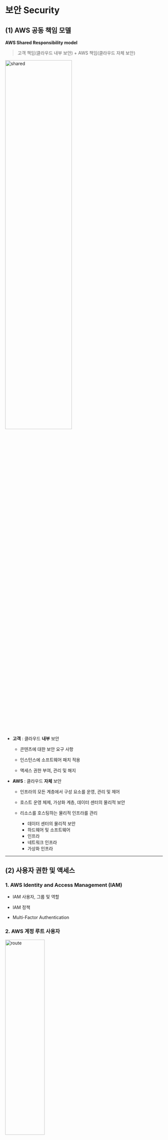 보안 Security
====

## (1) **AWS 공동 책임 모델**   
**AWS Shared Responsibility model**   
> 고객 책임(클라우드 내부 보안) + AWS 책임(클라우드 자체 보안)

<img src="https://github.com/Hakunam97/TIL/blob/master/AWS/images/%EA%B3%B5%EB%8F%99%EC%B1%85%EC%9E%84%EB%AA%A8%EB%8D%B8.JPG" width="65%" height="55%" title="Shared" alt="shared"></img>

- **고객** : 클라우드 **내부** 보안   
  - 콘텐츠에 대한 보안 요구 사항
  
  - 인스턴스에 소프트웨어 패치 적용
  
  - 액세스 권한 부여, 관리 및 해지

- **AWS** : 클라우드 **자체** 보안
  - 인프라의 모든 계층에서 구성 요소를 운영, 관리 및 제어
  
  - 호스트 운영 체제, 가상화 계층, 데이터 센터의 물리적 보안
  - 리소스를 호스팅하는 물리적 인프라를 관리
    - 데이터 센터의 물리적 보안
    - 하드웨어 및 소프트웨어
    - 인프라
    - 네트워크 인프라
    - 가상화 인프라

- - -

## (2) **사용자 권한 및 액세스**

### 1. **AWS Identity and Access Management (IAM)**

- IAM 사용자, 그룹 및 역할

- IAM 정책

- Multi-Factor Authentication

### 2. **AWS 계정 루트 사용자**

<img src="https://github.com/Hakunam97/TIL/blob/master/AWS/images/%EB%A3%A8%ED%8A%B8%EC%82%AC%EC%9A%A9%EC%9E%90.PNG" width="50%" height="40%" title="route" alt="route"></img>

- 루트 사용자 이메일 주소 변경, AWS Support 플랜 변경 등은 루트 사용자 계정으로!!

### 3. **IAM 사용자**   

- 처음 IAM 사용자를 생성하면 아무런 권한이 없음 => 권한 부여 필요

- AWS에 액세스해야 하는 각 사용자마다 **개별 IAM 사용자**를 생성하는 것이 좋음   
각 IAM 사용자가 고유한 보안 자격 증명 집합을 갖도록 허용하여 보안 강화

### 4. **IAM 정책**   
> AWS 서비스 및 리소스에 대한 권한을 허용 or 거부하는 문서

- 사용자가 리소스에 액세스할 수 있는 수준을 사용자 지정

- 권한을 부여할 때 **최소 권한** 보안 원칙을 따르기   
(필요한 것보다 많은 권한을 갖는 것을 방지)

### 5. **IAM 그룹**   
> IAM 사용자의 모음   

> 그룹에 IAM 정책을 할당하면 해당 그룹의 모든 사용자에게 정책에 지정된 권한 부여

### 6. **IAM 역할**   
> 임시로 권한에 액세스하기 위해 수임할 수 있는 자격 증명

- 이전 역할에 지정된 모든 권한을 포기하고 새 역할에 지정된 권한을 수임

- 일시적으로 권한을 부여하는 상황에 적절함

### 7. **Multi-Factor Authentication**   
> AWS 계정에 추가 보안 계층을 제공

- 신원 확인 위해 여러 가지 정보를 제공하도록 요구하는 웹사이트에 로그인할 때

- 암호를 입력한 다음 휴대폰으로 전송된 **난수 코드**와 같은 두 번째 인증 형식을 제공

- ex) AWS MFA 디바이스 인증 (보안 키, 스마트폰의 MFA 애플리케이션 등)

- 루트 사용자 및 계정 내 모든 IAM 사용자에 대해 MFA를 활성화하는 것이 가장 좋음 (무단 액세스 보호)

- - -

## (3) **AWS Organizations**
> 중앙 위치에서 여러 AWS 계정을 통합하고 관리 

- **서비스 제어 정책(SCP)**을 사용하여 조직의 계정에 대한 권한을 중앙에서 제어

- **SCP**를 이용하여 각 계정의 사용자 및 역할이 액세스할 수 있는 *AWS 서비스*, *리소스* 및 *개별 API* 작업을 제한할 수 있음

- **SCP**를 조직 루트, 개별 멤버 계정 또는 OU에 적용할 수 있음

- **SCP**는 AWS 계정 루트 사용자를 포함한 계정 내의 모든 IAM 사용자, 그룹 및 역할에 영향을 줌

- 통합 결제

### **조직 단위**

- AWS Organization에서는 계정을 **조직 단위(OU)**로 그룹화하여 계정을 쉽게 관리

- OU에 정책을 적용하면 OU의 모든 계정이 정책에 지정된 권한을 자동으로 상속

- 개별 계정을 OU로 구성하면 특정 보안 요구 사항이 있는 Workload 또는 애플리케이션을 보다 간편하게 격리 가능

- 계정을 OU로 그룹화하면 계정에 필요한 서비스 및 리소스에 대한 액세스 권한을 보다 간편하게 부여할 수 있음

- 계정이 필요하지 않은 서비스 또는 리소스에는 액세스하지 못하도록 할 수 있음

- - -
## (4) **규정 준수**

### 1. **AWS Artifact**
> AWS 보안 및 규정 준수 보고서 및 일부 온라인 계약에 대한 On-demand 액세스를 제공하는 서비스

- **AWS Artifactt Agreement** 및 **AWS Artifact Reports** 두 가지 기본 섹션으로 구성

- **AWS Artifactt Agreement**
  * 개별 계정 및 AWS Organizations 내 모든 계정에 대한 계약을 검토, 수락 및 관리할 수 있음

- **AWS Artifact Reports**
  * 외부 감사 기관이 작성한 규정 준수 보고서를 제공
  * 릴리스된 최신 보고서가 반영되어 항상 최신 상태로 유지됨
  * 감사 or 규제 기관에 AWS 보안 제어 항목의 증거로서 AWS 감사 Artifact를 제공하면 됨

<img src="https://github.com/Hakunam97/TIL/blob/master/AWS/images/%EA%B7%9C%EC%A0%95%EC%A4%80%EC%88%98%EB%B3%B4%EA%B3%A0%EC%84%9C.PNG" width="50%" height="40%" title="Artifact" alt="Artifact"></img>   
> AWS Artifact에서 제공하는 몇 가지 규정 준수 보고서 및 규정들

### 2. **고객 규정 준수 센터**   
> 고객 규정 준수 사례를 읽고 규제 대상 업종의 기업들이 규정 준수, 거버넌스 및 감사 과제를 어떻게 해결했는지 확인 가능

다음과 같은 주제에 관한 규정 준수 백서 및 설명서에 액세스 가능   
- 주요 규정 준수 질문에 대한 AWS 답변

- AWS 위험 및 규정 준수 개요

- 보안 감사 체크리스트

또, **감사자 학습 경로**가 포함되어 있음.    
이 학습 경로는 내부 운영에서 AWS 클라우드를 사용한 규정 준수를 입증할 수 있는 방법을 자세히 알아보려는 감사, 규정 준수 및 법무 담당자를 위해 고안됨

- - -

## (5) **서비스 거부 공격**

### 1. **서비스 거부(DoS) 공격**   
> 사용자들이 웹 사이트 or 애플리케이션을 이용할 수 없게 만듬   

<img src="https://github.com/Hakunam97/TIL/blob/master/AWS/images/DoS.PNG" width="30%" height="20%" title="DoS" alt="DoS"></img>

- 과부화가 걸려 응답할 수 없을 때까지 웹 or 애플리케이션을 과도한 네트워크 트래픽으로 플러드시킴

- 합법적인 요청을 시도하는 사용자에게 서비스를 거부

### 2. **분산 서비스 거부(DDoS) 공격**   
> 여러 소스를 사용하여 웹 or 애플리케이션을 사용할 수 없게 만듬

<img src="https://github.com/Hakunam97/TIL/blob/master/AWS/images/DDoS.PNG" width="30%" height="20%" title="DDoS" alt="DDoS"></img>

- 단일 공격자는 여러 컴퓨터('봇')를 사용하여 과도한 트래픽을 웹 or 애플리케이션으로 전송

### 3. **AWS Shield**   
> DDoS 공격으로부터 애플리케이션을 보호하는 서비스

- **AWS Shield Standard**
  * 모든 AWS 고객을 자동으로 보호하는 무료 서비스
  * 신시간으로 악성 트래픽을 탐지하고 자동으로 완화시킴

- **AWS Shield Advanced**
  * 상세한 공격 진단 및 정교한 DDoS 공격을 탐지하고 완화시키는 유료 서비스
  * *Amazon CloudFront*, *Amazon Route 53*, *Elastic Load Balancing* 과 같은 다른 서비스와도 통합됨
  * 사용자 지정 규칙을 사용하여 AWS Shield를 **AWS WAF**와 통합할 수 있음

- - -

## (6) **추가 보안 서비스**

### 1. **AWS Key Management Service (AWS KMS)**   
> **암호화 키**를 사용하여 암호화 작업을 수행할 수 있음

> 암호화 키는 임의의 숫자 문자열

- 키에 필요한 액세스 제어를 특정 수준으로 선택할 수 있음   
ex) 키를 관리할 수 있는 IAM 사용자 및 역할을 지정 가능

- 일시적으로 키를 비활성화 가능, 사용자가 항상 키를 제어

### 2. **AWS WAF**   
> 웹 애플리케이션으로 들어오는 네트워크 요청을 모니터링할 수 있는 웹 애플리케이션 방화벽

- **Amazon CloudFront** 및 **Application Load Balancer** 와 함께 작동함

- AWS 리소스를 보호하기 위해 **웹 ACL(액세스 제어 목록)** 을 사용 

